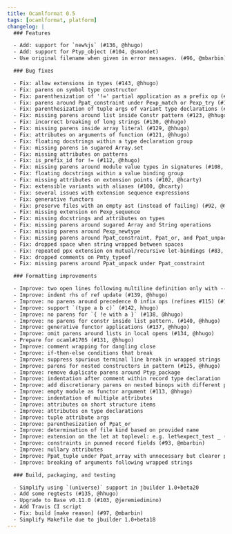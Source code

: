 ```yaml
---
title: Ocamlformat 0.5
tags: [ocamlformat, platform]
changelog: |
  ### Features

  - Add: support for `new%js` (#136, @hhugo)
  - Add: support for Ptyp_object (#104, @smondet)
  - Use original filename when given in error messages. (#96, @mbarbin)

  ### Bug fixes

  - Fix: allow extensions in types (#143, @hhugo)
  - Fix: parens on symbol type constructor
  - Fix: parenthesization of '!=' partial application as a prefix op (#126, @hhugo)
  - Fix: parens around Ppat_constraint under Pexp_match or Pexp_try (#124, @hhugo)
  - Fix: parenthesization of tuple args of variant type declarations (#122, @hhugo)
  - Fix: missing parens around list inside Constr pattern (#123, @hhugo)
  - Fix: incorrect breaking of long strings (#130, @hhugo)
  - Fix: missing parens inside array literal (#129, @hhugo)
  - Fix: attributes on arguments of function (#121, @hhugo)
  - Fix: floating docstrings within a type declaration group
  - Fix: missing parens in sugared Array.set
  - Fix: missing attributes on patterns
  - Fix: is_prefix_id for != (#112, @hhugo)
  - Fix: missing parens around module value types in signatures (#108, @hcarty)
  - Fix: floating docstrings within a value binding group
  - Fix: missing attributes on extension points (#102, @hcarty)
  - Fix: extensible variants with aliases (#100, @hcarty)
  - Fix: several issues with extension sequence expressions
  - Fix: generative functors
  - Fix: preserve files with an empty ast (instead of failing) (#92, @mbarbin)
  - Fix: missing extension on Pexp_sequence
  - Fix: missing docstrings and attributes on types
  - Fix: missing parens around sugared Array and String operations
  - Fix: missing parens around Pexp_newtype
  - Fix: missing parens around Ppat_constraint, Ppat_or, and Ppat_unpack
  - Fix: dropped space when string wrapped between spaces
  - Fix: repeated ppx extension on mutual/recursive let-bindings (#83, @mbarbin)
  - Fix: dropped comments on Pmty_typeof
  - Fix: missing parens around Ppat_unpack under Ppat_constraint

  ### Formatting improvements

  - Improve: two open lines following multiline definition only with --sparse (#144)
  - Improve: indent rhs of ref update (#139, @hhugo)
  - Improve: no parens around precedence 0 infix ops (refines #115) (#141, @hhugo)
  - Improve: support `(type a b c)` (#142, hhugo)
  - Improve: no parens for `{ !e with a }` (#138, @hhugo)
  - Improve: no parens for constr inside list pattern. (#140, @hhugo)
  - Improve: generative functor applications (#137, @hhugo)
  - Improve: omit parens around lists in local opens (#134, @hhugo)
  - Prepare for ocaml#1705 (#131, @hhugo)
  - Improve: comment wrapping for dangling close
  - Improve: if-then-else conditions that break
  - Improve: suppress spurious terminal line break in wrapped strings
  - Improve: parens for nested constructors in pattern (#125, @hhugo)
  - Improve: remove duplicate parens around Ptyp_package
  - Improve: indentation after comment within record type declaration
  - Improve: add discretionary parens on nested binops with different precedence
  - Improve: empty module as functor argument (#113, @hhugo)
  - Improve: indentation of multiple attributes
  - Improve: attributes on short structure items
  - Improve: attributes on type declarations
  - Improve: tuple attribute args
  - Improve: parenthesization of Ppat_or
  - Improve: determination of file kind based on provided name
  - Improve: extension on the let at toplevel: e.g. let%expect_test _ (#94, @mbarbin)
  - Improve: constraints in punned record fields (#93, @mbarbin)
  - Improve: nullary attributes
  - Improve: Ppat_tuple under Ppat_array with unnecessary but clearer parens
  - Improve: breaking of arguments following wrapped strings

  ### Build, packaging, and testing

  - Simplify using `(universe)` support in jbuilder 1.0+beta20
  - Add some regtests (#135, @hhugo)
  - Upgrade to Base v0.11.0 (#103, @jeremiedimino)
  - Add Travis CI script
  - Fix: build [make reason] (#97, @mbarbin)
  - Simplify Makefile due to jbuilder 1.0+beta18
---
```


